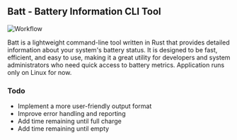 ## Batt - Battery Information CLI Tool

![Workflow](https://github.com/mstanimirovic/batt/actions/workflows/rust.yml/badge.svg)

Batt is a lightweight command-line tool written in Rust that provides detailed information about your system's battery status. It is designed to be fast, efficient, and easy to use, making it a great utility for developers and system administrators who need quick access to battery metrics. Application runs only on Linux for now.

### Todo
- Implement a more user-friendly output format
- Improve error handling and reporting
- Add time remaining until full charge
- Add time remaining until empty
